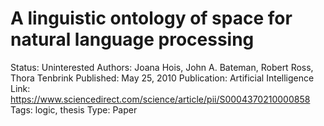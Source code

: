 # A linguistic ontology of space for natural language processing

Status: Uninterested
Authors: Joana Hois, John A. Bateman, Robert Ross, Thora Tenbrink
Published: May 25, 2010
Publication: Artificial Intelligence
Link: https://www.sciencedirect.com/science/article/pii/S0004370210000858
Tags: logic, thesis
Type: Paper
